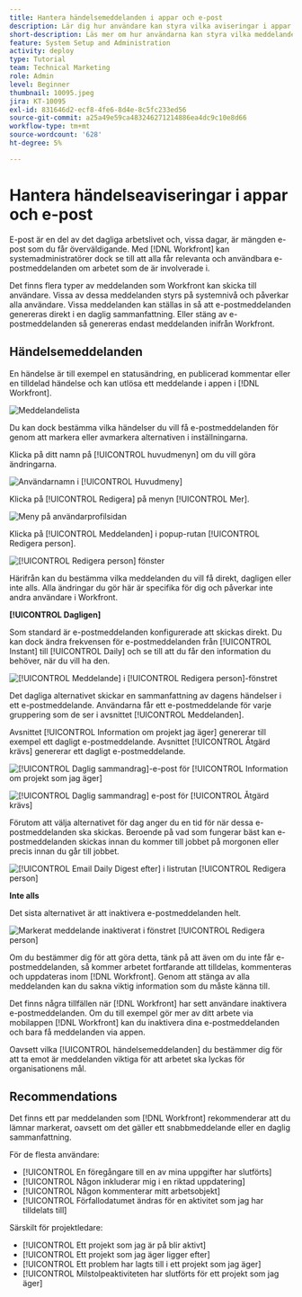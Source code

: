 ```yaml
---
title: Hantera händelsemeddelanden i appar och e-post
description: Lär dig hur användare kan styra vilka aviseringar i appar och e-postmeddelanden de får så att de får relevanta och användbara e-postmeddelanden om deras arbete.
short-description: Läs mer om hur användarna kan styra vilka meddelanden i appen och e-postmeddelanden de får.
feature: System Setup and Administration
activity: deploy
type: Tutorial
team: Technical Marketing
role: Admin
level: Beginner
thumbnail: 10095.jpeg
jira: KT-10095
exl-id: 831646d2-ecf8-4fe6-8d4e-8c5fc233ed56
source-git-commit: a25a49e59ca483246271214886ea4dc9c10e8d66
workflow-type: tm+mt
source-wordcount: '628'
ht-degree: 5%

---
```


# Hantera händelseaviseringar i appar och e-post

E-post är en del av det dagliga arbetslivet och, vissa dagar, är mängden e-post som du får överväldigande. Med [!DNL Workfront] kan systemadministratörer dock se till att alla får relevanta och användbara e-postmeddelanden om arbetet som de är involverade i.

Det finns flera typer av meddelanden som Workfront kan skicka till användare. Vissa av dessa meddelanden styrs på systemnivå och påverkar alla användare. Vissa meddelanden kan ställas in så att e-postmeddelanden genereras direkt i en daglig sammanfattning. Eller stäng av e-postmeddelanden så genereras endast meddelanden inifrån Workfront.

## Händelsemeddelanden

En händelse är till exempel en statusändring, en publicerad kommentar eller en tilldelad händelse och kan utlösa ett meddelande i appen i [!DNL Workfront].

![Meddelandelista](assets/admin-fund-user-notifications-01.png)

Du kan dock bestämma vilka händelser du vill få e-postmeddelanden för genom att markera eller avmarkera alternativen i inställningarna.

Klicka på ditt namn på [!UICONTROL huvudmenyn] om du vill göra ändringarna.

![Användarnamn i [!UICONTROL Huvudmeny]](assets/admin-fund-user-notifications-02.png)

Klicka på [!UICONTROL Redigera] på menyn [!UICONTROL Mer].

![Meny på användarprofilsidan](assets/admin-fund-user-notifications-03.png)

Klicka på [!UICONTROL Meddelanden] i popup-rutan [!UICONTROL Redigera person].

![[!UICONTROL Redigera person] fönster](assets/admin-fund-user-notifications-04.png)

Härifrån kan du bestämma vilka meddelanden du vill få direkt, dagligen eller inte alls. Alla ändringar du gör här är specifika för dig och påverkar inte andra användare i Workfront.

**[!UICONTROL Dagligen]**

Som standard är e-postmeddelanden konfigurerade att skickas direkt. Du kan dock ändra frekvensen för e-postmeddelanden från [!UICONTROL Instant] till [!UICONTROL Daily] och se till att du får den information du behöver, när du vill ha den.

![[!UICONTROL Meddelande] i [!UICONTROL Redigera person]-fönstret](assets/admin-fund-user-notifications-05.png)

Det dagliga alternativet skickar en sammanfattning av dagens händelser i ett e-postmeddelande. Användarna får ett e-postmeddelande för varje gruppering som de ser i avsnittet [!UICONTROL Meddelanden].

Avsnittet [!UICONTROL Information om projekt jag äger] genererar till exempel ett dagligt e-postmeddelande. Avsnittet [!UICONTROL Åtgärd krävs] genererar ett dagligt e-postmeddelande.

![[!UICONTROL Daglig sammandrag]-e-post för [!UICONTROL Information om projekt som jag äger]](assets/admin-fund-user-notifications-06.png)

![[!UICONTROL Daglig sammandrag] e-post för [!UICONTROL Åtgärd krävs]](assets/admin-fund-user-notifications-07.png)

Förutom att välja alternativet för dag anger du en tid för när dessa e-postmeddelanden ska skickas. Beroende på vad som fungerar bäst kan e-postmeddelanden skickas innan du kommer till jobbet på morgonen eller precis innan du går till jobbet.

![[!UICONTROL Email Daily Digest efter] i listrutan [!UICONTROL Redigera person] ](assets/admin-fund-user-notifications-08.png)

**Inte alls**

Det sista alternativet är att inaktivera e-postmeddelanden helt.

![Markerat meddelande inaktiverat i fönstret [!UICONTROL Redigera person]](assets/admin-fund-user-notifications-09.png)

Om du bestämmer dig för att göra detta, tänk på att även om du inte får e-postmeddelanden, så kommer arbetet fortfarande att tilldelas, kommenteras och uppdateras inom [!DNL Workfront]. Genom att stänga av alla meddelanden kan du sakna viktig information som du måste känna till.

Det finns några tillfällen när [!DNL Workfront] har sett användare inaktivera e-postmeddelanden. Om du till exempel gör mer av ditt arbete via mobilappen [!DNL Workfront] kan du inaktivera dina e-postmeddelanden och bara få meddelanden via appen.

Oavsett vilka [!UICONTROL händelsemeddelanden] du bestämmer dig för att ta emot är meddelanden viktiga för att arbetet ska lyckas för organisationens mål.


## Recommendations

Det finns ett par meddelanden som [!DNL Workfront] rekommenderar att du lämnar markerat, oavsett om det gäller ett snabbmeddelande eller en daglig sammanfattning.

För de flesta användare:

* [!UICONTROL En föregångare till en av mina uppgifter har slutförts]
* [!UICONTROL Någon inkluderar mig i en riktad uppdatering]
* [!UICONTROL Någon kommenterar mitt arbetsobjekt]
* [!UICONTROL Förfallodatumet ändras för en aktivitet som jag har tilldelats till]


Särskilt för projektledare:

* [!UICONTROL Ett projekt som jag är på blir aktivt]
* [!UICONTROL Ett projekt som jag äger ligger efter]
* [!UICONTROL Ett problem har lagts till i ett projekt som jag äger]
* [!UICONTROL Milstolpeaktiviteten har slutförts för ett projekt som jag äger]


<!---
learn more URLs
Email notifications
guide: manage your notifications
--->
